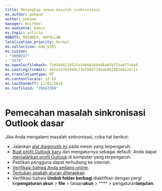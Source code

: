 ```yaml
---
title: Menangkap semua masalah sinkronisasi
ms.author: pebaum
author: pebaum
manager: mnirkhe
ms.audience: Admin
ms.topic: article
ROBOTS: NOINDEX, NOFOLLOW
localization_priority: Normal
ms.collection: Adm_O365
ms.custom:
- "9000037"
- "1674"
ms.openlocfilehash: 73d944622953fa3486816b4d8a8fbf53a8f7c0a6
ms.sourcegitcommit: e02ecb762949c13af66b734eab962882e0a2ec11
ms.translationtype: MT
ms.contentlocale: id-ID
ms.lasthandoff: 12/02/2019
ms.locfileid: "39663360"
---
```

# <a name="basic-outlook-sync-troubleshooting"></a>Pemecahan masalah sinkronisasi Outlook dasar

Jika Anda mengalami masalah sinkronisasi, coba hal berikut:

- Jalankan [alat diagnostik ini](https://aka.ms/sara-outlooksendreceive) pada mesin yang terpengaruh.
- [Buat profil Outlook baru](https://support.office.com/article/f544c1ba-3352-4b3b-be0b-8d42a540459d) dan mengaturnya sebagai default. Anda dapat [menjalankan profil Outlook](https://aka.ms/SaRA-OutlookSetupProfile) di komputer yang terpengaruh.
- Pastikan pengguna dapat terhubung ke internet. 
- [Verifikasi bahwa Anda sedang online](https://support.office.com/article/2460e4a8-16c7-47fc-b204-b1549275aac9).
- [Tentukan apakah aturan diterapkan](https://support.office.com/article/C24F5DEA-9465-4DF4-AD17-A50704D66C59).
- Verifikasi bahwa **Unduh folder berbagi** diaktifkan dengan pergi ke**pengaturan akun** >  **file** > tataan**akun** > **** > pengaturan**lanjutan**.
